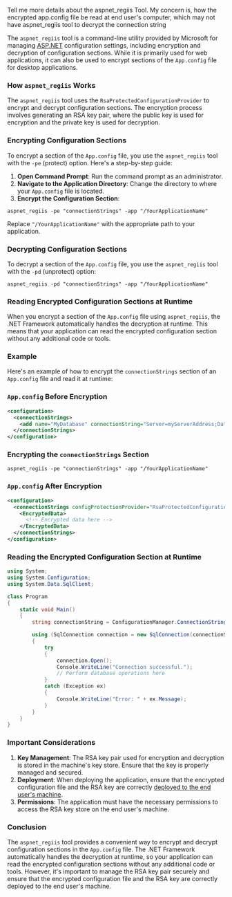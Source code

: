 
Tell me more details about the aspnet_regiis Tool. My concern is, how the encrypted app.config file be read at end user's computer, which may not have aspnet_regiis tool to decrypt the connection string

The `aspnet_regiis` tool is a command-line utility provided by Microsoft for managing [ASP.NET](http://asp.net/) configuration settings, including encryption and decryption of configuration sections. While it is primarily used for web applications, it can also be used to encrypt sections of the `App.config` file for desktop applications.

### How `aspnet_regiis` Works

The `aspnet_regiis` tool uses the `RsaProtectedConfigurationProvider` to encrypt and decrypt configuration sections. The encryption process involves generating an RSA key pair, where the public key is used for encryption and the private key is used for decryption.

### Encrypting Configuration Sections

To encrypt a section of the `App.config` file, you use the `aspnet_regiis` tool with the `-pe` (protect) option. Here's a step-by-step guide:

1. **Open Command Prompt**: Run the command prompt as an administrator.
2. **Navigate to the Application Directory**: Change the directory to where your `App.config` file is located.
3. **Encrypt the Configuration Section**:

```
aspnet_regiis -pe "connectionStrings" -app "/YourApplicationName"

```

Replace `"/YourApplicationName"` with the appropriate path to your application.

### Decrypting Configuration Sections

To decrypt a section of the `App.config` file, you use the `aspnet_regiis` tool with the `-pd` (unprotect) option:

```
aspnet_regiis -pd "connectionStrings" -app "/YourApplicationName"

```

### Reading Encrypted Configuration Sections at Runtime

When you encrypt a section of the `App.config` file using `aspnet_regiis`, the .NET Framework automatically handles the decryption at runtime. This means that your application can read the encrypted configuration section without any additional code or tools.

### Example

Here's an example of how to encrypt the `connectionStrings` section of an `App.config` file and read it at runtime:

### `App.config` Before Encryption

```xml
<configuration>
  <connectionStrings>
    <add name="MyDatabase" connectionString="Server=myServerAddress;Database=myDataBase;User Id=myUsername;Password=myPassword;" providerName="System.Data.SqlClient" />
  </connectionStrings>
</configuration>

```

### Encrypting the `connectionStrings` Section

```
aspnet_regiis -pe "connectionStrings" -app "/YourApplicationName"

```

### `App.config` After Encryption

```xml
<configuration>
  <connectionStrings configProtectionProvider="RsaProtectedConfigurationProvider">
    <EncryptedData>
      <!-- Encrypted data here -->
    </EncryptedData>
  </connectionStrings>
</configuration>

```

### Reading the Encrypted Configuration Section at Runtime

```csharp
using System;
using System.Configuration;
using System.Data.SqlClient;

class Program
{
    static void Main()
    {
        string connectionString = ConfigurationManager.ConnectionStrings["MyDatabase"].ConnectionString;

        using (SqlConnection connection = new SqlConnection(connectionString))
        {
            try
            {
                connection.Open();
                Console.WriteLine("Connection successful.");
                // Perform database operations here
            }
            catch (Exception ex)
            {
                Console.WriteLine("Error: " + ex.Message);
            }
        }
    }
}

```

### Important Considerations

1. **Key Management**: The RSA key pair used for encryption and decryption is stored in the machine's key store. Ensure that the key is properly managed and secured.
2. **Deployment**: When deploying the application, ensure that the encrypted configuration file and the RSA key are correctly [deployed to the end user's machine](Deploying%20the%20RSA%20key.md).
3. **Permissions**: The application must have the necessary permissions to access the RSA key store on the end user's machine.

### Conclusion

The `aspnet_regiis` tool provides a convenient way to encrypt and decrypt configuration sections in the `App.config` file. The .NET Framework automatically handles the decryption at runtime, so your application can read the encrypted configuration sections without any additional code or tools. However, it's important to manage the RSA key pair securely and ensure that the encrypted configuration file and the RSA key are correctly deployed to the end user's machine.